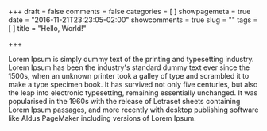 +++
draft = false
comments = false
categories = [
]
showpagemeta = true
date = "2016-11-21T23:23:05-02:00"
showcomments = true
slug = ""
tags = [
]
title = "Hello, World!"

+++

Lorem Ipsum is simply dummy text of the printing and typesetting industry. Lorem
Ipsum has been the industry's standard dummy text ever since the 1500s, when an
unknown printer took a galley of type and scrambled it to make a type specimen
book. It has survived not only five centuries, but also the leap into electronic
typesetting, remaining essentially unchanged. It was popularised in the 1960s
with the release of Letraset sheets containing Lorem Ipsum passages, and more 
recently with desktop publishing software like Aldus PageMaker including 
versions of Lorem Ipsum.
